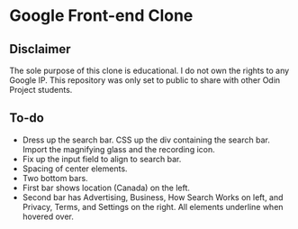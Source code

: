 # __Google Front-end Clone__

## Disclaimer

The sole purpose of this clone is educational. I do not own the rights to any Google IP. This repository was only set to public to share with other Odin Project students.

## To-do

- Dress up the search bar. CSS up the div containing the search bar. Import the magnifying glass and the recording icon.
- Fix up the input field to align to search bar.
- Spacing of center elements.
- Two bottom bars.
- First bar shows location (Canada) on the left.
- Second bar has Advertising, Business, How Search Works on left, and Privacy, Terms, and Settings on the right. All elements underline when hovered over.